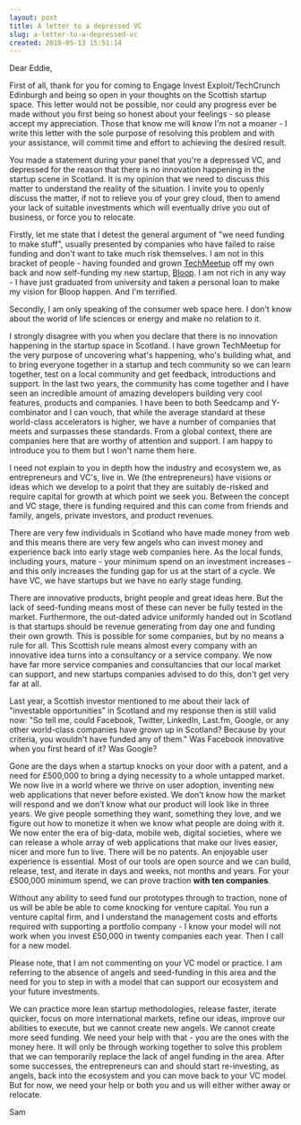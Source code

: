 ```yaml
---
layout: post
title: A letter to a depressed VC
slug: a-letter-to-a-depressed-vc
created: 2010-05-13 15:51:14
---
```


Dear Eddie,

First of all, thank for you for coming to Engage Invest Exploit/TechCrunch Edinburgh and being so open in your thoughts on the Scottish startup space. This letter would not be possible, nor could any progress ever be made without you first being so honest about your feelings - so please accept my appreciation. Those that know me will know I'm not a moaner - I write this letter with the sole purpose of resolving this problem and with your assistance, will commit time and effort to achieving the desired result.

You made a statement during your panel that you're a depressed VC, and depressed for the reason that there is no innovation happening in the startup scene in Scotland. It is my opinion that we need to discuss this matter to understand the reality of the situation. I invite you to openly discuss the matter, if not to relieve you of your grey cloud, then to amend your lack of suitable investments which will eventually drive you out of business, or force you to relocate.

Firstly, let me state that I detest the general argument of "we need funding to make stuff", usually presented by companies who have failed to raise funding and don't want to take much risk themselves. I am not in this bracket of people - having founded and grown <a href="http://www.techmeetup.co.uk">TechMeetup</a> off my own back and now self-funding my new startup, <a href="http://www.getbloop.com">Bloop</a>. I am not rich in any way - I have just graduated from university and taken a personal loan to make my vision for Bloop happen. And I'm terrified.

Secondly, I am only speaking of the consumer web space here. I don't know about the world of life sciences or energy and make no relation to it.

I strongly disagree with you when you declare that there is no innovation happening in the startup space in Scotland. I have grown TechMeetup for the very purpose of uncovering what's happening, who's building what, and to bring everyone together in a startup and tech community so we can learn together, test on a local community and get feedback, introductions and support. In the last two years, the community has come together and I have seen an incredible amount of amazing developers building very cool features, products and companies. I have been to both Seedcamp and Y-combinator and I can vouch, that while the average standard at these world-class accelerators is higher, we have a number of companies that meets and surpasses these standards. From a global context, there are companies here that are worthy of attention and support. I am happy to introduce you to them but I won't name them here.

I need not explain to you in depth how the industry and ecosystem we, as entrepreneurs and VC's, live in. We (the entrepreneurs) have visions or ideas which we develop to a point that they are suitably de-risked and require capital for growth at which point we seek you. Between the concept and VC stage, there is funding required and this can come from friends and family, angels, private investors, and product revenues.

There are very few individuals in Scotland who have made money from web and this means there are very few angels who can invest money and experience back into early stage web companies here. As the local funds, including yours, mature - your minimum spend on an investment increases - and this only increases the funding gap for us at the start of a cycle. We have VC, we have startups but we have no early stage funding.

There are innovative products, bright people and great ideas here. But the lack of seed-funding means most of these can never be fully tested in the market. Furthermore, the out-dated advice uniformly handed out in Scotland is that startups should be revenue generating from day one and funding their own growth. This is possible for some companies, but by no means a rule for all. This Scottish rule means almost every company with an innovative idea turns into a consultancy or a service company. We now have far more service companies and consultancies that our local market can support, and new startups companies advised to do this, don't get very far at all.

Last year, a Scottish investor mentioned to me about their lack of "investable opportunities" in Scotland and my response then is still valid now: "So tell me, could Facebook, Twitter, LinkedIn, Last.fm, Google, or any other world-class companies have grown up in Scotland? Because by your criteria, you wouldn't have funded any of them." Was Facebook innovative when you first heard of it? Was Google?

Gone are the days when a startup knocks on your door with a patent, and a need for £500,000 to bring a dying necessity to a whole untapped market. We now live in a world where we thrive on user adoption, inventing new web applications that never before existed. We don’t know how the market will respond and we don’t know what our product will look like in three years. We give people something they want, something they love, and we figure out how to monetize it when we know what people are doing with it. We now enter the era of big-data, mobile web, digital societies, where we can release a whole array of web applications that make our lives easier, nicer and more fun to live. There will be no patents. An enjoyable user experience is essential. Most of our tools are open source and we can build, release, test, and iterate in days and weeks, not months and years. For your £500,000 minimum spend, we can prove traction <strong>with ten companies</strong>.

Without any ability to seed fund our prototypes through to traction, none of us will be able be able to come knocking for venture capital. You run a venture capital firm, and I understand the management costs and efforts required with supporting a portfolio company - I know your model will not work when you invest £50,000 in twenty companies each year. Then I call for a new model.

Please note, that I am not commenting on your VC model or practice. I am referring to the absence of angels and seed-funding in this area and the need for you to step in with a model that can support our ecosystem and your future investments.

We can practice more lean startup methodologies, release faster, iterate quicker, focus on more international markets, refine our ideas, improve our abilities to execute, but we cannot create new angels. We cannot create more seed funding. We need your help with that - you are the ones with the money here. It will only be through working together to solve this problem that we can temporarily replace the lack of angel funding in the area. After some successes, the entrepreneurs can and should start re-investing, as angels, back into the ecosystem and you can move back to your VC model. But for now, we need your help or both you and us will either wither away or relocate.

Sam